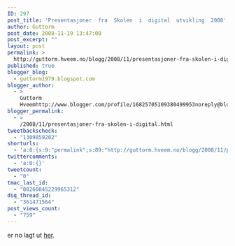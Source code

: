 ```yaml
---
ID: 297
post_title: 'Presentasjoner  fra  Skolen  i  digital  utvikling  2008'
author: Guttorm
post_date: 2008-11-19 13:47:00
post_excerpt: ""
layout: post
permalink: >
  http://guttorm.hveem.no/blogg/2008/11/presentasjoner-fra-skolen-i-digital-utvikling-2008/
published: true
blogger_blog:
  - guttorm1979.blogspot.com
blogger_author:
  - >
    Guttorm
    Hveemhttp://www.blogger.com/profile/16825705109380499953noreply@blogger.com
blogger_permalink:
  - >
    /2008/11/presentasjoner-fra-skolen-i-digital.html
tweetbackscheck:
  - "1309859202"
shorturls:
  - 'a:8:{s:9:"permalink";s:89:"http://guttorm.hveem.no/blogg/2008/11/presentasjoner-fra-skolen-i-digital-utvikling-2008/";s:7:"tinyurl";s:25:"http://tinyurl.com/9somen";s:4:"isgd";s:17:"http://is.gd/gJYs";s:5:"bitly";s:18:"http://bit.ly/97yU";s:5:"snipr";s:22:"http://snipr.com/ahmw9";s:5:"snurl";s:22:"http://snurl.com/ahmw9";s:7:"snipurl";s:24:"http://snipurl.com/ahmw9";s:4:"trim";s:17:"http://tr.im/c01v";}'
twittercomments:
  - 'a:0:{}'
tweetcount:
  - "0"
tmac_last_id:
  - "88260845229965312"
dsq_thread_id:
  - "361471564"
post_views_count:
  - "759"
---
```

<p>er no lagt ut <a href="http://videre.ntnu.no/pages/mastergrader/skoleledelse/skolen_i_digital_utvikling/presentasjoner_sdu_08/" target="_blank">her</a>.</p>
